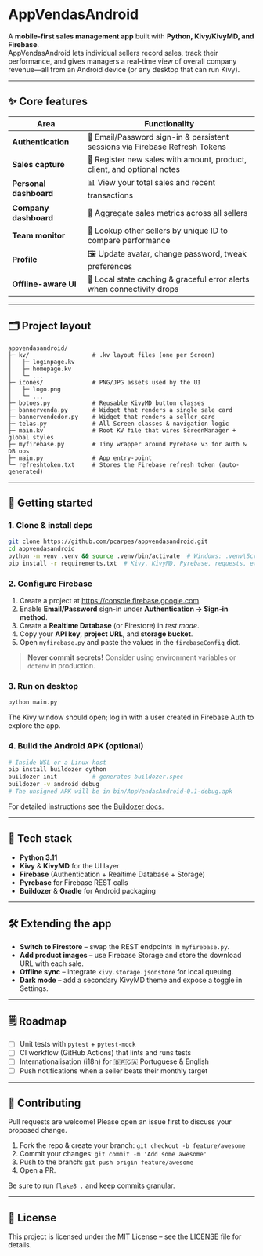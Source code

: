 # AppVendasAndroid

A **mobile-first sales management app** built with **Python, Kivy/KivyMD, and Firebase**.  
AppVendasAndroid lets individual sellers record sales, track their performance, and gives managers a real-time view of overall company revenue—all from an Android device (or any desktop that can run Kivy).

---
## ✨ Core features

| Area | Functionality |
|------|---------------|
| **Authentication** | 🔐 Email/Password sign-in & persistent sessions via Firebase Refresh Tokens |
| **Sales capture**  | 📝 Register new sales with amount, product, client, and optional notes |
| **Personal dashboard** | 📊 View your total sales and recent transactions |
| **Company dashboard**  | 💼 Aggregate sales metrics across all sellers |
| **Team monitor**  | 👀 Lookup other sellers by unique ID to compare performance |
| **Profile** | 🖼️ Update avatar, change password, tweak preferences |
| **Offline-aware UI** | 🔄 Local state caching & graceful error alerts when connectivity drops |

---
## 🗂️ Project layout

```
appvendasandroid/
├─ kv/                  # .kv layout files (one per Screen)
│   ├─ loginpage.kv
│   ├─ homepage.kv
│   └─ ...
├─ icones/              # PNG/JPG assets used by the UI
│   ├─ logo.png
│   └─ ...
├─ botoes.py            # Reusable KivyMD button classes
├─ bannervenda.py       # Widget that renders a single sale card
├─ bannervendedor.py    # Widget that renders a seller card
├─ telas.py             # All Screen classes & navigation logic
├─ main.kv              # Root KV file that wires ScreenManager + global styles
├─ myfirebase.py        # Tiny wrapper around Pyrebase v3 for auth & DB ops
├─ main.py              # App entry-point
└─ refreshtoken.txt     # Stores the Firebase refresh token (auto-generated)
```

---
## 🚀 Getting started

### 1. Clone & install deps
```bash
git clone https://github.com/pcarpes/appvendasandroid.git
cd appvendasandroid
python -m venv .venv && source .venv/bin/activate  # Windows: .venv\Scripts\activate
pip install -r requirements.txt  # Kivy, KivyMD, Pyrebase, requests, etc.
```

### 2. Configure Firebase
1. Create a project at <https://console.firebase.google.com>.
2. Enable **Email/Password** sign-in under **Authentication → Sign-in method**.
3. Create a **Realtime Database** (or Firestore) in *test mode*.
4. Copy your **API key**, **project URL**, and **storage bucket**.
5. Open `myfirebase.py` and paste the values in the `firebaseConfig` dict.

> **Never commit secrets!** Consider using environment variables or `dotenv` in production.

### 3. Run on desktop
```bash
python main.py
```
The Kivy window should open; log in with a user created in Firebase Auth to explore the app.

### 4. Build the Android APK (optional)
```bash
# Inside WSL or a Linux host
pip install buildozer cython
buildozer init          # generates buildozer.spec
buildozer -v android debug
# The unsigned APK will be in bin/AppVendasAndroid-0.1-debug.apk
```
For detailed instructions see the [Buildozer docs](https://buildozer.readthedocs.io).

---
## 🧩 Tech stack
* **Python 3.11**
* **Kivy** & **KivyMD** for the UI layer
* **Firebase** (Authentication + Realtime Database + Storage)
* **Pyrebase** for Firebase REST calls
* **Buildozer** & **Gradle** for Android packaging

---
## 🛠️ Extending the app
* **Switch to Firestore** – swap the REST endpoints in `myfirebase.py`.
* **Add product images** – use Firebase Storage and store the download URL with each sale.
* **Offline sync** – integrate `kivy.storage.jsonstore` for local queuing.
* **Dark mode** – add a secondary KivyMD theme and expose a toggle in Settings.

---
## 🗒️ Roadmap
- [ ] Unit tests with `pytest` + `pytest-mock`
- [ ] CI workflow (GitHub Actions) that lints and runs tests
- [ ] Internationalisation (i18n) for 🇧🇷🇨🇦 Portuguese & English
- [ ] Push notifications when a seller beats their monthly target

---
## 🤝 Contributing
Pull requests are welcome! Please open an issue first to discuss your proposed change.

1. Fork the repo & create your branch: `git checkout -b feature/awesome`  
2. Commit your changes: `git commit -m 'Add some awesome'`  
3. Push to the branch: `git push origin feature/awesome`  
4. Open a PR.

Be sure to run `flake8 .` and keep commits granular.

---
## 📜 License

This project is licensed under the MIT License – see the [LICENSE](LICENSE) file for details.
